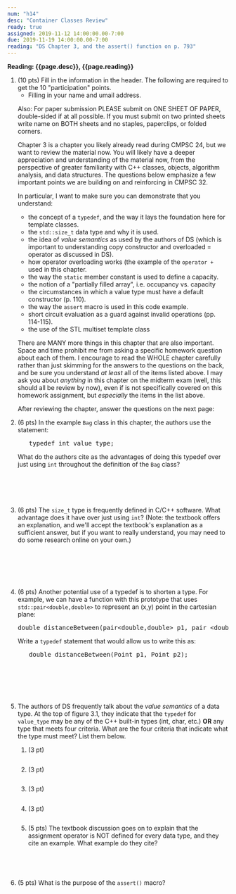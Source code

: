```yaml
---
num: "h14"
desc: "Container Classes Review"
ready: true
assigned: 2019-11-12 14:00:00.00-7:00
due: 2019-11-19 14:00:00.00-7:00
reading: "DS Chapter 3, and the assert() function on p. 793"
---
```


<b>Reading: {{page.desc}}, {{page.reading}}</b>

<ol start="1">

<li>(10 pts) Fill in the information in the header. The following are required to get the 10 "participation" points.
    <ul>
    <li>Filling in your name and umail address.<br /></li>
    </ul>
    <p>Also: For paper submission PLEASE submit on ONE SHEET OF PAPER, double-sided if at all possible. If you must submit on two printed sheets write name on BOTH sheets and no staples, paperclips, or folded corners.<br />
    </p>
 </li>

Chapter 3 is a chapter you likely already read during CMPSC 24, but we want to review the material now. You will likely have a deeper appreciation and understanding of the material now, from the perspective of greater familiarity with C++ classes, objects, algorithm analysis, and data structures. The questions below emphasize a few important points we are building on and reinforcing in CMPSC 32.   
<p></p>In particular, I want to make sure you can demonstrate that you understand:
<ul><li> the concept of a <code>typedef</code>, and the way it lays the foundation here for template classes.</li>
<li> the <code>std::size_t</code> data type and why it is used.</li>
<li> the idea of <em>value semantics</em> as used by the authors of DS (which is important to understanding copy constructor and overloaded = operator as discussed in DS).</li>
<li> how operator overloading works (the example of the <code>operator +</code> used in this chapter.</li>
<li> the way the <code>static</code> member constant is used to define a capacity.</li>
<li> the notion of a "partially filled array", i.e. occupancy vs. capacity</li>
<li> the circumstances in which a value type must have a default constructor (p. 110).</li>
<li> the way the <code>assert</code> macro is used in this code example.</li>
<li> short circuit evaluation as a guard against invalid operations (pp. 114-115).</li>
<li> the use of the STL multiset template class</li></ul>
<p>There are MANY more things in this chapter that are also important. Space and time prohibit me from asking a specific homework question about each of them. I encourage to read the WHOLE chapter carefully rather than just skimming for the answers to the questions on the back, and be sure you understand <em>at least</em> all of the items listed above. I may ask you about <em>anything</em> in this chapter on the midterm exam (well, this should all be review by now), even if is not specifically covered on this homework assignment, but <em>especially</em> the items in the list above.
<p></p>After reviewing the chapter, answer the  questions on the next page:
</p>

<div class="pagebreak"></div>

<li> (6 pts)  In the example <code>Bag</code> class in this chapter, the authors use the statement:

<pre>
   typedef int value_type;
</pre>
<p>What do the authors cite as the advantages of doing this typedef over just using <code>int</code> throughout the definition of the <code>Bag</code> class?
</p>
<div style="margin-top:5em;">&#160;</div>
</li>

<li> (6 pts) The <code>size_t</code> type is frequently defined in C/C++ software.  What advantage does it have over just using <code>int</code>?  (Note: the textbook offers an explanation, and we'll accept the textbook's explanation as a sufficient answer, but if you want to really understand, you may need to do some research online on your own.)
<div style="margin-top:6em;">&#160;</div>
</li>

<li> (6 pts) Another potential use of a typedef is to shorten a type. For example, we can have a function with this prototype that uses <code>std::pair&lt;double,double&gt;</code> to represent an (x,y) point in the cartesian plane:
<pre>
double distanceBetween(pair&lt;double,double&gt; p1, pair &lt;double,double&gt; p2);
</pre>
<p>Write a <code>typedef</code> statement that would allow us to write this as:
</p>
<pre>
   double distanceBetween(Point p1, Point p2);
</pre>
<div style="margin-top:6em;">&#160;</div></li>

<li>The authors of DS frequently talk about the <em>value semantics</em> of a data type. At the top of figure 3.1, they indicate that the <code>typedef</code> for <code>value_type</code> may be any of the C++ built-in types (int, char, etc.) <b>OR</b> any type that meets four criteria.
 What are the four criteria that indicate what the type must meet? List them below.
 <p></p>
 <ol>
   <li>(3 pt) <div style="margin-top:0.75em;">&#160;</div></li><li>(3 pt) <div style="margin-top:0.75em;">&#160;</div></li><li>(3 pt) <div style="margin-top:0.75em;">&#160;</div></li><li>(3 pt) <div style="margin-top:0.75em;">&#160;</div></li>
	<li> (5 pts) The textbook discussion goes on to explain that the assignment operator is NOT defined for every data type, and they cite an example. What example do they cite?
	<div style="margin-top:4em;">&#160;</div>
	</li>

</ol>

<li> (5 pts) What is the purpose of the <code>assert()</code> macro?
<div style="margin-top:5em;">&#160;</div> </li>

